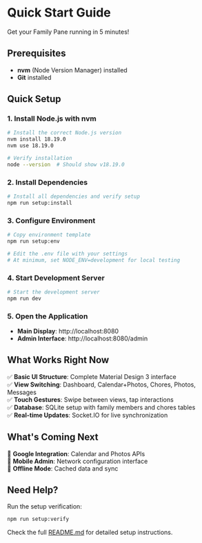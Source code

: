 # Quick Start Guide

Get your Family Pane running in 5 minutes!

## Prerequisites

- **nvm** (Node Version Manager) installed
- **Git** installed

## Quick Setup

### 1. Install Node.js with nvm

```bash
# Install the correct Node.js version
nvm install 18.19.0
nvm use 18.19.0

# Verify installation
node --version  # Should show v18.19.0
```

### 2. Install Dependencies

```bash
# Install all dependencies and verify setup
npm run setup:install
```

### 3. Configure Environment

```bash
# Copy environment template
npm run setup:env

# Edit the .env file with your settings
# At minimum, set NODE_ENV=development for local testing
```

### 4. Start Development Server

```bash
# Start the development server
npm run dev
```

### 5. Open the Application

- **Main Display**: http://localhost:8080
- **Admin Interface**: http://localhost:8080/admin

## What Works Right Now

✅ **Basic UI Structure**: Complete Material Design 3 interface  
✅ **View Switching**: Dashboard, Calendar+Photos, Chores, Photos, Messages  
✅ **Touch Gestures**: Swipe between views, tap interactions  
✅ **Database**: SQLite setup with family members and chores tables  
✅ **Real-time Updates**: Socket.IO for live synchronization  

## What's Coming Next

🚧 **Google Integration**: Calendar and Photos APIs  
🚧 **Mobile Admin**: Network configuration interface  
🚧 **Offline Mode**: Cached data and sync  

## Need Help?

Run the setup verification:
```bash
npm run setup:verify
```

Check the full [README.md](README.md) for detailed setup instructions.